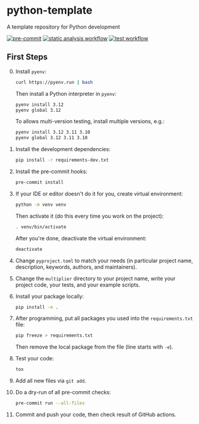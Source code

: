 # python-template
A template repository for Python development

[![pre-commit](https://img.shields.io/badge/pre--commit-enabled-brightgreen?logo=pre-commit)](https://github.com/pre-commit/pre-commit)
[![static analysis workflow](https://github.com/BioDisCo/python-template/actions/workflows/pre-commit.yaml/badge.svg)](https://github.com/BioDisCo/python-template/actions/workflows/pre-commit.yaml/)
[![test workflow](https://github.com/BioDisCo/python-template/actions/workflows/test.yaml/badge.svg)](https://github.com/BioDisCo/python-template/actions/workflows/test.yaml/)

## First Steps

0. Install `pyenv`:
   ```bash
   curl https://pyenv.run | bash
   ```
   Then install a Python interpreter in `pyenv`:
   ```bash
   pyenv install 3.12
   pyenv global 3.12
   ```
   To allows multi-version testing, install multiple versions, e.g.:
   ```bash
   pyenv install 3.12 3.11 3.10
   pyenv global 3.12 3.11 3.10
   ```

1. Install the development dependencies:
   ```bash
   pip install -r requirements-dev.txt
   ```

2. Install the pre-commit hooks:
   ```bash
   pre-commit install
   ```

3. If your IDE or editor doesn't do it for you, create virtual environment:
   ```bash
   python -m venv venv
   ```
   Then activate it (do this every time you work on the project):
   ```bash
   . venv/bin/activate
   ```
   After you're done, deactivate the virtual environment:
   ```bash
   deactivate
   ```

4. Change `pyproject.toml` to match your needs (in particular project name,
   description, keywords, authors, and maintainers).

5. Change the `multiplier` directory to your project name, write your project
   code, your tests, and your example scripts.

6. Install your package locally:
   ```bash
   pip install -e .
   ```

7. After programming, put all packages you used into the
   `requirements.txt` file:
   ```bash
   pip freeze > requirements.txt
   ```
   Then remove the local package from the file (line starts with `-e`).

8. Test your code:
   ```bash
   tox
   ```

9. Add all new files via `git add`.

10. Do a dry-run of all pre-commit checks:
    ```bash
    pre-commit run --all-files
    ```

11. Commit and push your code, then check result of GitHub actions.
